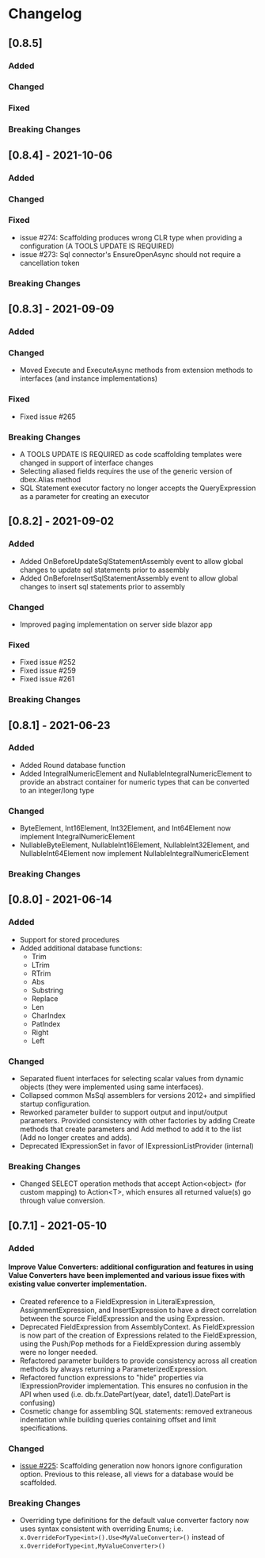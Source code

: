 # Changelog

## [0.8.5]

### Added

### Changed

### Fixed

### Breaking Changes

## [0.8.4] - 2021-10-06

### Added

### Changed

### Fixed
- issue #274: Scaffolding produces wrong CLR type when providing a configuration (A TOOLS UPDATE IS REQUIRED)
- issue #273: Sql connector's EnsureOpenAsync should not require a cancellation token

### Breaking Changes

## [0.8.3] - 2021-09-09

### Added

### Changed
- Moved Execute and ExecuteAsync methods from extension methods to interfaces (and instance implementations)

### Fixed
- Fixed issue #265

### Breaking Changes
- A TOOLS UPDATE IS REQUIRED as code scaffolding templates were changed in support of interface changes
- Selecting aliased fields requires the use of the generic version of dbex.Alias method
- SQL Statement executor factory no longer accepts the QueryExpression as a parameter for creating an executor

## [0.8.2] - 2021-09-02

### Added
- Added OnBeforeUpdateSqlStatementAssembly event to allow global changes to update sql statements prior to assembly
- Added OnBeforeInsertSqlStatementAssembly event to allow global changes to insert sql statements prior to assembly

### Changed
- Improved paging implementation on server side blazor app

### Fixed
- Fixed issue #252
- Fixed issue #259
- Fixed issue #261

### Breaking Changes

## [0.8.1] - 2021-06-23

### Added
- Added Round database function
- Added IntegralNumericElement and NullableIntegralNumericElement to provide an abstract container for numeric types that can be converted to an integer/long type

### Changed
- ByteElement, Int16Element, Int32Element, and Int64Element now implement IntegralNumericElement
- NullableByteElement, NullableInt16Element, NullableInt32Element, and NullableInt64Element now implement NullableIntegralNumericElement

### Breaking Changes


## [0.8.0] - 2021-06-14

### Added
- Support for stored procedures
- Added additional database functions:
	- Trim
	- LTrim
	- RTrim
	- Abs
	- Substring
	- Replace
	- Len
	- CharIndex
	- PatIndex
	- Right
	- Left

### Changed
- Separated fluent interfaces for selecting scalar values from dynamic objects (they were implemented using same interfaces).
- Collapsed common MsSql assemblers for versions 2012+ and simplified startup configuration.
- Reworked parameter builder to support output and input/output parameters. Provided consistency with other factories by adding Create methods that create parameters and Add method to add it to the list (Add no longer creates and adds).
- Deprecated IExpressionSet in favor of IExpressionListProvider (internal)

### Breaking Changes
- Changed SELECT operation methods that accept Action\<object\> (for custom mapping) to Action\<T\>, which ensures all returned value(s) go through value conversion.

## [0.7.1] - 2021-05-10

### Added

#### Improve Value Converters: additional configuration and features in using Value Converters have been implemented and various issue fixes with existing value converter implementation.
- Created reference to a FieldExpression in LiteralExpression, AssignmentExpression, and InsertExpression to have a direct correlation between the source FieldExpression and the using Expression.
- Deprecated FieldExpression from AssemblyContext.  As FieldExpression is now part of the creation of Expressions related to the FieldExpression, using the Push/Pop methods for a FieldExpression during assembly were no longer needed.
- Refactored parameter builders to provide consistency across all creation methods by always returning a ParameterizedExpression.
- Refactored function expressions to "hide" properties via IExpressionProvider implementation.  This ensures no confusion in the API when used (i.e. db.fx.DatePart(year, date1, date1).DatePart is confusing)
- Cosmetic change for assembling SQL statements: removed extraneous indentation while building queries containing offset and limit specifications.

### Changed
- [issue #225](https://github.com/HatTrickLabs/dbExpression/issues/225): Scaffolding generation now honors ignore configuration option.  Previous to this release, all views for a database would be scaffolded.

### Breaking Changes
- Overriding type definitions for the default value converter factory now uses syntax consistent with overriding Enums; i.e. ```x.OverrideForType<int>().Use<MyValueConverter>()``` instead of ```x.OverrideForType<int,MyValueConverter>()```